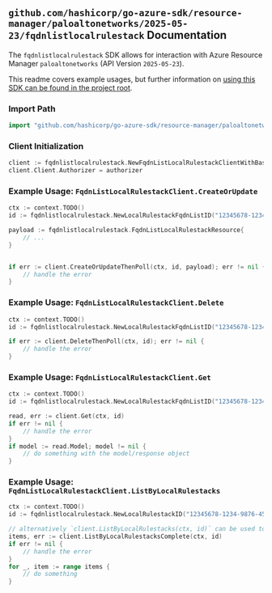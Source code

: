 
## `github.com/hashicorp/go-azure-sdk/resource-manager/paloaltonetworks/2025-05-23/fqdnlistlocalrulestack` Documentation

The `fqdnlistlocalrulestack` SDK allows for interaction with Azure Resource Manager `paloaltonetworks` (API Version `2025-05-23`).

This readme covers example usages, but further information on [using this SDK can be found in the project root](https://github.com/hashicorp/go-azure-sdk/tree/main/docs).

### Import Path

```go
import "github.com/hashicorp/go-azure-sdk/resource-manager/paloaltonetworks/2025-05-23/fqdnlistlocalrulestack"
```


### Client Initialization

```go
client := fqdnlistlocalrulestack.NewFqdnListLocalRulestackClientWithBaseURI("https://management.azure.com")
client.Client.Authorizer = authorizer
```


### Example Usage: `FqdnListLocalRulestackClient.CreateOrUpdate`

```go
ctx := context.TODO()
id := fqdnlistlocalrulestack.NewLocalRulestackFqdnListID("12345678-1234-9876-4563-123456789012", "example-resource-group", "localRulestackName", "fqdnListName")

payload := fqdnlistlocalrulestack.FqdnListLocalRulestackResource{
	// ...
}


if err := client.CreateOrUpdateThenPoll(ctx, id, payload); err != nil {
	// handle the error
}
```


### Example Usage: `FqdnListLocalRulestackClient.Delete`

```go
ctx := context.TODO()
id := fqdnlistlocalrulestack.NewLocalRulestackFqdnListID("12345678-1234-9876-4563-123456789012", "example-resource-group", "localRulestackName", "fqdnListName")

if err := client.DeleteThenPoll(ctx, id); err != nil {
	// handle the error
}
```


### Example Usage: `FqdnListLocalRulestackClient.Get`

```go
ctx := context.TODO()
id := fqdnlistlocalrulestack.NewLocalRulestackFqdnListID("12345678-1234-9876-4563-123456789012", "example-resource-group", "localRulestackName", "fqdnListName")

read, err := client.Get(ctx, id)
if err != nil {
	// handle the error
}
if model := read.Model; model != nil {
	// do something with the model/response object
}
```


### Example Usage: `FqdnListLocalRulestackClient.ListByLocalRulestacks`

```go
ctx := context.TODO()
id := fqdnlistlocalrulestack.NewLocalRulestackID("12345678-1234-9876-4563-123456789012", "example-resource-group", "localRulestackName")

// alternatively `client.ListByLocalRulestacks(ctx, id)` can be used to do batched pagination
items, err := client.ListByLocalRulestacksComplete(ctx, id)
if err != nil {
	// handle the error
}
for _, item := range items {
	// do something
}
```
